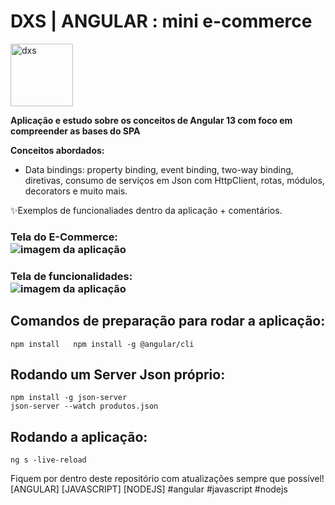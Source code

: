 # DXS | ANGULAR : mini e-commerce
<img src="https://dataxstudios.com.br/assets/images/logo_DXS_400_190.png" alt="dxs" width="100"/> 

**Aplicação e estudo sobre os conceitos de Angular 13 com foco em compreender as bases do SPA**  


  **Conceitos abordados:** 
- Data bindings: property binding, event binding, two-way binding, diretivas, consumo de serviços em Json com HttpClient, rotas, módulos, decorators e muito mais.  

✨Exemplos de funcionaliades dentro da aplicação + comentários.

### Tela do E-Commerce:<br>![imagem da aplicação](https://dataxstudios.com.br/assets/images/github/angular_mini_ecommerce_1.PNG)<br>
### Tela de funcionalidades:<br>![imagem da aplicação](https://dataxstudios.com.br/assets/images/github/angular_mini_ecommerce_2.PNG)

## Comandos de preparação para rodar a aplicação:  
``npm install  
npm install -g @angular/cli``  

## Rodando um Server Json próprio:  
``npm install -g json-server``  
``json-server --watch produtos.json``   

## Rodando a aplicação:  
``ng s -live-reload``  

Fiquem por dentro deste repositório com atualizações sempre que possível!  
[ANGULAR] [JAVASCRIPT] [NODEJS] #angular #javascript #nodejs  
